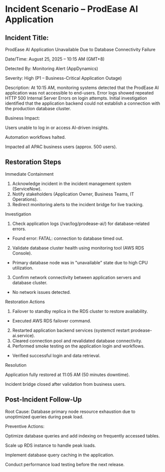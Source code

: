 # Incident Scenario – ProdEase AI Application

## Incident Title:
ProdEase AI Application Unavailable Due to Database Connectivity Failure

Date/Time:
August 25, 2025 – 10:15 AM (GMT+8)

Detected By:
Monitoring Alert (AppDynamics)

Severity:
High (P1 – Business-Critical Application Outage)

Description:
At 10:15 AM, monitoring systems detected that the ProdEase AI application was not accessible to end-users. Error logs showed repeated HTTP 500 Internal Server Errors on login attempts. Initial investigation identified that the application backend could not establish a connection with the production database cluster.

Business Impact:

Users unable to log in or access AI-driven insights.

Automation workflows halted.

Impacted all APAC business users (approx. 500 users).

## Restoration Steps
Immediate Containment
1. Acknowledge incident in the incident management system (ServiceNow).
2. Notify stakeholders (Application Owner, Business Teams, IT Operations).
3. Redirect monitoring alerts to the incident bridge for live tracking.

Investigation
1. Check application logs (/var/log/prodease-ai/) for database-related errors.
  - Found error: FATAL: connection to database timed out.
2. Validate database cluster health using monitoring tool (AWS RDS Console).
  - Primary database node was in "unavailable" state due to high CPU utilization.
3. Confirm network connectivity between application servers and database cluster.
  - No network issues detected.

Restoration Actions
1. Failover to standby replica in the RDS cluster to restore availability.
  - Executed AWS RDS failover command.
2. Restarted application backend services (systemctl restart prodease-ai.service).
3. Cleared connection pool and revalidated database connectivity.
4. Performed smoke testing on the application login and workflows.
  - Verified successful login and data retrieval.

Resolution

Application fully restored at 11:05 AM (50 minutes downtime).

Incident bridge closed after validation from business users.

## Post-Incident Follow-Up

Root Cause: Database primary node resource exhaustion due to unoptimized queries during peak load.

Preventive Actions:

Optimize database queries and add indexing on frequently accessed tables.

Scale up RDS instance to handle peak loads.

Implement database query caching in the application.

Conduct performance load testing before the next release.
